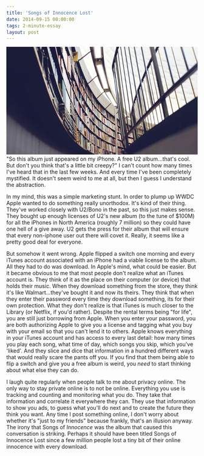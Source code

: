 ```yaml
---
title: 'Songs of Innocence Lost'
date: 2014-09-15 00:00:00 
tags: 2-minute-essay
layout: post
---
```

![library](/content/images/2014/Sep/library_700x393.jpg)
"So this album just appeared on my iPhone.  A free U2 album...that's cool.  But don't you think that's a little bit creepy?" I can't count how many times I've heard that in the last few weeks. And every time I've been completely mystified.  It doesn't seem weird to me at all, but then I guess I understand the abstraction.

In my mind, this was a simple marketing stunt.  In order to plump up WWDC Apple wanted to do something really unorthodox.  It's kind of their thing.  They've worked closely with U2/Bono in the past, so this just makes sense.  They bought up enough licenses of U2's new album (to the tune of $100M) for all the iPhones in North America (roughly 7 million) so they could have one hell of a give away.  U2 gets the press for their album that will ensure that every non-iphone user out there will covet it.  Really, it seems like a pretty good deal for everyone.

But somehow it went wrong.  Apple flipped a switch one morning and every iTunes account associated with an iPhone had a viable license to the album.  All they had to do was download.  In Apple's mind, what could be easier.  But it became obvious to me that most people don't realize what an iTunes account is.  They think of it as the place on their computer (or device) that holds their music.  When they download something from the store, they think it's like Walmart...they've bought it and now its theirs.  They think that when they enter their password every time they download something, its for their own protection.  What they don't realize is that iTunes is much closer to the Library (or Netflix, if you'd rather).  Despite the rental terms being "for life", you are still just borrowing from Apple. When you enter your password, you are both authorizing Apple to give you a license and tagging what you buy with your email so that you can't lend it to others.  Apple knows everything in your iTunes account and has access to every last detail: how many times you play each song, what time of day, which songs you skip, which you've 'liked'.  And they slice and dice that information in a hundred different ways that would really scare the pants off you.  If you find that them being able to flip a switch and give you a free album is weird, you *need* to start thinking about what else they can do.

I laugh quite regularly when people talk to me about privacy online.  The only way to stay private online is to not be online.  Everything you use is tracking and counting and monitoring what you do.  They take that information and correlate it everywhere they can.  They use that information to show you ads, to guess what you'll do next and to create the future they think you want.  Any time I post something online, I don't worry about whether it's "just to my friends" because frankly, that's an illusion anyway.  The irony that Songs of *Innocence* was the album that caused this conversation is striking.  Perhaps it should have been titled Songs of Innocence Lost since a few million people lost a tiny bit of their online innocence with every download.
